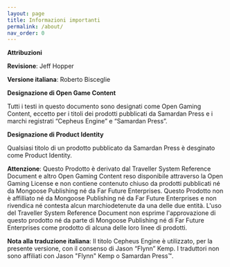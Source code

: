 ```yaml
---
layout: page
title: Informazioni importanti
permalink: /about/
nav_order: 0
---
```


**Attribuzioni**

**Revisione**: Jeff Hopper

**Versione italiana**: Roberto Bisceglie

**Designazione di Open Game Content**

Tutti i testi in questo documento sono designati come Open Gaming Content, eccetto per i titoli dei prodotti pubblicati da Samardan Press e i marchi registrati “Cepheus Engine” e “Samardan Press”.

**Designazione di Product Identity**

Qualsiasi titolo di un prodotto pubblicato da Samardan Press è desginato come Product Identity.

**Attenzione**: Questo Prodotto è derivato dal Traveller System Reference Document e altro Open Gaming Content reso disponibile attraverso la Open Gaming License e non contiene contenuto chiuso da prodotti pubblicati né da Mongoose Publishing né da Far Future Enterprises. Questo Prodotto non è affilliato né da Mongoose Publishing né da Far Future Enterprises e non rivendica né contesta alcun marchiodetenute da una delle due entità. L'uso del Traveller System Reference Document non esprime l'approvazione di questo prodotto né da parte di Mongoose Publishing né di Far Future Enterprises come prodotto di alcuna delle loro linee di prodotti.

**Nota alla traduzione italiana**: Il titolo Cepheus Engine è utilizzato, per la presente versione, con il consenso di Jason “Flynn” Kemp. I traduttori non sono affiliati con Jason "Flynn" Kemp o Samardan Press™.
